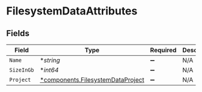 # FilesystemDataAttributes


## Fields

| Field                                                                                 | Type                                                                                  | Required                                                                              | Description                                                                           |
| ------------------------------------------------------------------------------------- | ------------------------------------------------------------------------------------- | ------------------------------------------------------------------------------------- | ------------------------------------------------------------------------------------- |
| `Name`                                                                                | **string*                                                                             | :heavy_minus_sign:                                                                    | N/A                                                                                   |
| `SizeInGb`                                                                            | **int64*                                                                              | :heavy_minus_sign:                                                                    | N/A                                                                                   |
| `Project`                                                                             | [*components.FilesystemDataProject](../../models/components/filesystemdataproject.md) | :heavy_minus_sign:                                                                    | N/A                                                                                   |